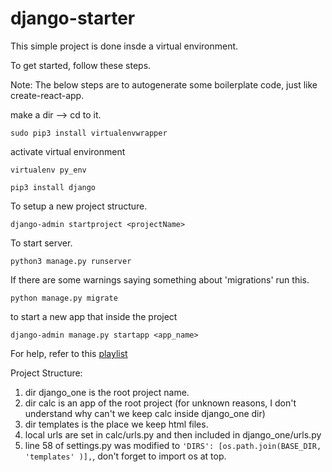 # django-starter

This simple project is done insde a virtual environment. 

To get started, follow these steps. 

Note: The below steps are to autogenerate some boilerplate code, just like create-react-app.

make a dir --> cd to it. 

```
sudo pip3 install virtualenvwrapper
```
activate virtual environment
```
virtualenv py_env
```


```
pip3 install django
```

To setup a new project structure. 
```
django-admin startproject <projectName>
```


To start server.
```
python3 manage.py runserver
```

If there are some warnings saying something about 'migrations' run this.

```
python manage.py migrate
```

to start a new app that inside the project
```
django-admin manage.py startapp <app_name>
``` 
For help, refer to this [playlist](https://www.youtube.com/watch?v=SIyxjRJ8VNY&list=PLsyeobzWxl7r2ukVgTqIQcl-1T0C2mzau)




Project Structure:
1. dir django_one is the root project name.
2. dir calc is an app of the root project (for unknown reasons, I don't understand why can't we keep calc inside django_one dir)
3. dir templates is the place we keep html files.
4. local urls are set in calc/urls.py and then included in django_one/urls.py
5. line 58 of settings.py was modified to ```'DIRS': [os.path.join(BASE_DIR, 'templates' )],```, don't forget to import os at top.
